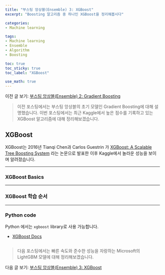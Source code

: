 ```yaml
---
title: "부스팅 앙상블(Ensemble) 3: XGBoost"
excerpt: "Boosting 알고리즘 중 하나인 XGBoost을 정리해봅시다"

categories:
- Machine learning

tags:
- Machine learning
- Ensemble
- Algorithm
- Boosting

toc: true
toc_sticky: true
toc_label: "XGBoost"

use_math: true
---
```


이전 글 보기: [부스팅 앙상블(Ensemble) 2: Gradient Boosting](https://tyami.github.io/machine%20learning/ensemble-4-boosting-gradient-boosting/)

> 이전 포스팅에서는 부스팅 앙상블의 초기 모델인 Gradient Boosting에 대해 설명했습니다.
> 이번 포스팅에서는 최근 Kaggle에서 높은 점수를 기록하고 있는 XGBoost 알고리즘에 대해 정리해보겠습니다.
 
## XGBoost 
XGBoost는 2016년 Tianqi Chen과 Carlos Guestrin 가 [XGBoost: A Scalable Tree Boosting System](https://arxiv.org/abs/1603.02754) 라는 논문으로 발표한 이후 Kaggle에서 놀라운 성능을 보이며 알려졌습니다.

---

### XGBoost Basics

---

### XGBoost 학습 순서

---

### Python code
Python 에서는 `xgboost` library로 사용 가능합니다.

- [XGBoost Docs](https://xgboost.readthedocs.io/en/latest/)

```python

```

> 다음 포스팅에서는 빠른 속도와 준수한 성능을 자랑하는 Microsoft의 LightGBM 모델에 대해 정리해보겠습니다.

다음 글 보기: [부스팅 앙상블(Ensemble) 3: XGBoost](https://tyami.github.io/machine%20learning/ensemble-5-boosting-XGBoost/)